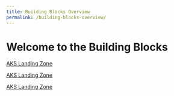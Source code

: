 ```yaml
---
title: Building Blocks Overview
permalink: /building-blocks-overview/
---
```


# Welcome to the Building Blocks

[AKS Landing Zone](/_docs/building-blocks-docs/aks-accelerator-lz/aks-accelerator-lz-overview)

[AKS Landing Zone](/building-blocks-docs/aks-accelerator-lz/aks-accelerator-lz-overview)

[AKS Landing Zone](/_docs/building-blocks-docs/aks-accelerator-lz/aks-accelerator-lz-overview)